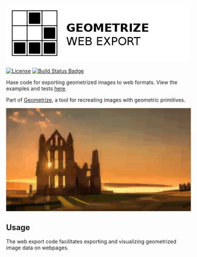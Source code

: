[![Project logo](https://github.com/Tw1ddle/geometrize-web-export/blob/master/screenshots/geometrize_web_export_logo.png?raw=true "Geometrize Web Export - recreating images as geometric shapes logo")](https://www.geometrize.co.uk/)

[![License](https://img.shields.io/:license-mit-blue.svg?style=flat-square)](https://github.com/Tw1ddle/geometrize-web-export/blob/master/LICENSE)
[![Build Status Badge](https://ci.appveyor.com/api/projects/status/github/Tw1ddle/geometrize-web-export)](https://ci.appveyor.com/project/Tw1ddle/geometrize-web-export)

Haxe code for exporting geometrized images to web formats. View the examples and tests [here](https://tests.geometrize.co.uk).

Part of [Geometrize](https://www.geometrize.co.uk/), a tool for recreating images with geometric primitives.

[![Geometrized Ruined Church](https://github.com/Tw1ddle/geometrize-web-export/blob/master/screenshots/ruined_church.png?raw=true "Geometrized ruined church, 400 rotated rectangles")](https://www.geometrize.co.uk/)

## Usage

The web export code facilitates exporting and visualizing geometrized image data on webpages.